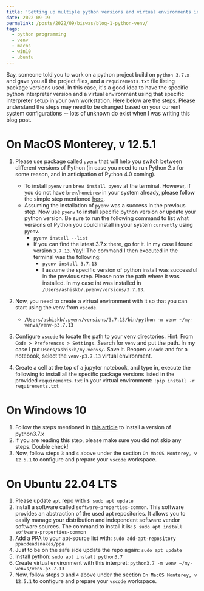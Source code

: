 ```yaml
---
title: 'Setting up multiple python versions and virtual environments in Mac, Windows, Ubuntu'
date: 2022-09-19
permalink: /posts/2022/09/biswas/blog-1-python-venv/
tags:
  - python programming
  - venv
  - macos 
  - win10
  - ubuntu
---
```

Say, someone told you to work on a python project build on `python 3.7.x` and gave you all the project files, and a `requirements.txt` file listing package versions used. In this case, it's a good idea to have the specific python interpreter version and a virtual environment using that specific interpreter setup in your own workstation. Here below are the steps. Please understand the steps may need to be changed based on your current system configurations -- lots of unknown do exist when I was writing this blog post.

# On MacOS Monterey, v 12.5.1
1. Please use package called `pyenv` that will help you switch between different versions of Python (in case you need to run Python 2.x for some reason, and in anticipation of Python 4.0 coming).

    * To install `pyenv` run `brew install pyenv` at the terminal. However, if you do not have `brew`/`homebrew` in your system already, please follow the simple step mentioned [here](https://brew.sh).
    * Assuming the installation of `pyenv` was a success in the previous step. Now use `pyenv` to install specific python version or update your python version. Be sure to run the following command to list what versions of Python you could install in your system `currently` using `pyenv`.
      * `pyenv install --list`
      * If you can find the latest 3.7.x there, go for it. In my case I found version `3.7.13`. Yay!! The command I then executed in the terminal was the following:
        * `pyenv install 3.7.13`
        * I assume the specific version of python install was successful in the previous step. Please note the path where it was installed. In my case int was installed in `/Users/ashiskb/.pyenv/versions/3.7.13`. 
2. Now, you need to create a virtual environment with it so that you can start using the venv from `vscode`.
      * `/Users/ashiskb/.pyenv/versions/3.7.13/bin/python -m venv ~/my-venvs/venv-p3.7.13`
3. Configure `vscode` to locate the path to your venv directories. Hint: From `Code > Preferences > Settings`. Search for `venv` and put the path. In my case I put `Users/ashiskb/my-venvs/`. Save it. Reopen `vscode` and for a notebook, select the `venv-p3.7.13` virtual environment.
4. Create a cell at the top of a jupyter notebook, and type in, execute the following to install all the specific package versions listed in the provided `requirements.txt` in your virtual environment:
  `!pip install -r requirements.txt`

# On Windows 10
1. Follow the steps mentioned in [this article](https://levelup.gitconnected.com/how-to-install-and-manage-multiple-python-versions-on-windows-10-c90098d7ba5a) to install a version of python3.7.x
2. If you are reading this step, please make sure you did not skip any steps. Double check!
3. Now, follow steps `3` and `4` above under the section `On MacOS Monterey, v 12.5.1` to configure and prepare your `vscode` workspace.

# On Ubuntu 22.04 LTS
1. Please update `apt` repo with `$ sudo apt update`
2. Install a software called `software-properties-common`. This software provides an abstraction of the used apt repositories. It allows you to easily manage your distribution and independent software vendor software sources. The command to install it is: `$ sudo apt install software-properties-common`
3. Add a PPA to your apt-source list with: `sudo add-apt-repository ppa:deadsnakes/ppa`
4. Just to be on the safe side update the repo again: `sudo apt update`
5. Install python: `sudo apt install python3.7`
6. Create virtual environment with this interpret: `python3.7 -m venv ~/my-venvs/venv-p3.7.13`
7. Now, follow steps `3` and `4` above under the section `On MacOS Monterey, v 12.5.1` to configure and prepare your `vscode` workspace.